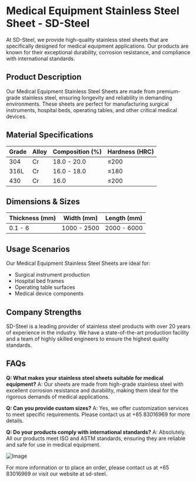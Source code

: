 # Medical Equipment Stainless Steel Sheet - SD-Steel

At SD-Steel, we provide high-quality stainless steel sheets that are specifically designed for medical equipment applications. Our products are known for their exceptional durability, corrosion resistance, and compliance with international standards.

## Product Description
Our Medical Equipment Stainless Steel Sheets are made from premium-grade stainless steel, ensuring longevity and reliability in demanding environments. These sheets are perfect for manufacturing surgical instruments, hospital beds, operating tables, and other critical medical devices.

## Material Specifications

| Grade | Alloy | Composition (%) | Hardness (HRC) |
|-------|-------|-----------------|----------------|
| 304   | Cr    | 18.0 - 20.0     | ≤200           |
| 316L  | Cr    | 16.0 - 18.0     | ≤180           |
| 430   | Cr    | 16.0            | ≤200           |

## Dimensions & Sizes
| Thickness (mm) | Width (mm) | Length (mm) |
|----------------|------------|-------------|
| 0.1 - 6        | 1000 - 2500| 2000 - 6000 |

## Usage Scenarios
Our Medical Equipment Stainless Steel Sheets are ideal for:
- Surgical instrument production
- Hospital bed frames
- Operating table surfaces
- Medical device components

## Company Strengths
SD-Steel is a leading provider of stainless steel products with over 20 years of experience in the industry. We have a state-of-the-art production facility and a team of highly skilled engineers to ensure the highest quality standards.

## FAQs
**Q: What makes your stainless steel sheets suitable for medical equipment?**
A: Our sheets are made from high-grade stainless steel with excellent corrosion resistance and durability, making them ideal for the rigorous demands of medical applications.

**Q: Can you provide custom sizes?**
A: Yes, we offer customization services to meet specific requirements. Please contact us at +65 83016969 for more details.

**Q: Do your products comply with international standards?**
A: Absolutely. All our products meet ISO and ASTM standards, ensuring they are reliable and safe for use in medical equipment.

![Image](https://github.com/user-attachments/assets/2567258e-e124-4816-932d-1809bd27ef0b)

For more information or to place an order, please contact us at +65 83016969 or visit our website at  sd-steel.